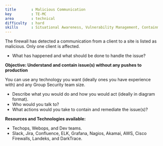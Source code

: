 ```yaml
---
title       : Malicious Communication
key         : TE-MC
area        : technical
difficulty  : hard
skills      : Situational Awareness, Vulnerability Management, Containment
---
```


The firewall has detected a communication from a client to a site is listed as malicious. Only one client is affected.

- What has happened and what should be done to handle the issue?

**Objective: Understand and contain issue(s) without any pushes to production**

You can use any technology you want (ideally ones you have experience with) and any Group Security team size.
* Describe what you would do and how you would act (ideally in diagram format).
* Who would you talk to?
* What actions would you take to contain and remediate the issue(s)?

**Resources and Technologies available:**

* Techops, Webops, and Dev teams.
* Slack, Jira, Confluence, ELK, Grafana, Nagios, Akamai, AWS, Cisco Firewalls, Landeks, and DarkTrace.

